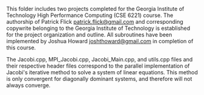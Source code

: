 This folder includes two projects completed for the Georgia Institute of Technology High Performance Computing (CSE 6221) course. The authorship of Patrick Flick <patrick.flick@gmail.com> and corresponding copywrite belonging to the Georgia Institute of Technology is established for the project organization and outline. All subroutines have been implemented by Joshua Howard <joshthoward@gmail.com> in completion of this course. 

The Jacobi.cpp, MPI_Jacobi.cpp, Jacobi_Main.cpp, and utils.cpp files and their respective header files correspond to the parallel implementation of Jacobi's iterative method to solve a system of linear equations. This method is only convergent for diagonally dominant systems, and therefore will not always converge. 


